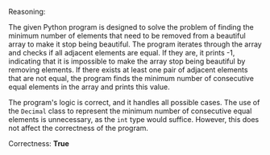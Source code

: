 Reasoning:

The given Python program is designed to solve the problem of finding the minimum number of elements that need to be removed from a beautiful array to make it stop being beautiful. The program iterates through the array and checks if all adjacent elements are equal. If they are, it prints -1, indicating that it is impossible to make the array stop being beautiful by removing elements. If there exists at least one pair of adjacent elements that are not equal, the program finds the minimum number of consecutive equal elements in the array and prints this value.

The program's logic is correct, and it handles all possible cases. The use of the `Decimal` class to represent the minimum number of consecutive equal elements is unnecessary, as the `int` type would suffice. However, this does not affect the correctness of the program.

Correctness: **True**